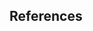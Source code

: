 <section class="no-padding" id="#sources">
         <aside class="bg-dark">
      <div class="container text-center">
          <div class="call-to-action">
              <h2>References</h2>
          </div>
      </div>
  </aside>

</section>
